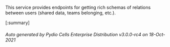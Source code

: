 






This service provides endpoints for getting rich schemas of relations between users (shared data, teams belonging, etc.).

[:summary]

###### Auto generated by Pydio Cells Enterprise Distribution v3.0.0-rc4 on 18-Oct-2021
